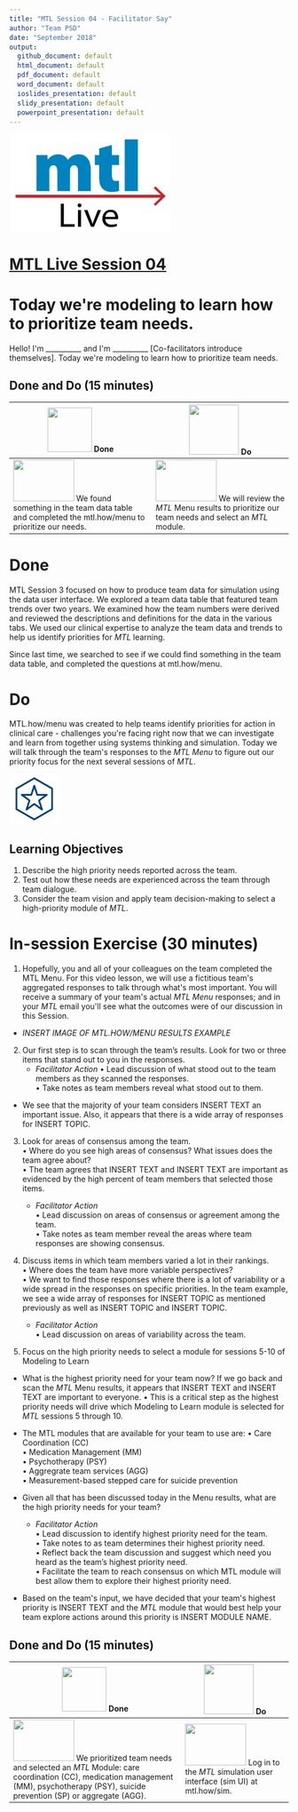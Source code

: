 ```yaml
---
title: "MTL Session 04 - Facilitator Say"
author: "Team PSD"
date: "September 2018"
output: 
  github_document: default
  html_document: default
  pdf_document: default
  word_document: default
  ioslides_presentation: default
  slidy_presentation: default
  powerpoint_presentation: default
---
```


<img src = "https://github.com/lzim/teampsd/blob/master/resources/logos/mtl_live_sq_sm.png"
     height = "175" width = "290">  

# [MTL Live Session 04](https://github.com/lzim/teampsd/blob/master/mtl_facilitate_workgroup/mtl_live_guide/mtl_live_session04_see.Rmd "MTL Live Session 04")

# Today we're modeling to learn how to prioritize team needs.
Hello! I'm __________ and I'm __________ [Co-facilitators introduce themselves]. Today we're modeling to learn how to prioritize team needs.

## Done and Do (15 minutes)
<!-- Do/Done Tables -->
| <img src = "https://raw.githubusercontent.com/lzim/teampsd/hexagon_icons/np_hexagon-check-mark_309690_003F72.png" height = "80" width = "80"> **Done** | <img src = "https://raw.githubusercontent.com/lzim/teampsd/hexagon_icons/np_synchronize_778914_003F72.png" height = "90" width = "90"> **Do** |
| --- | --- | 
|[<img src = "https://raw.githubusercontent.com/lzim/teampsd/master/resources/logos/mtl_how_menu.png" height = "75" width = "110">](http://mtl.how/menu) We found something in the team data table and completed the mtl.how/menu to prioritize our needs.| [<img src = "https://raw.githubusercontent.com/lzim/teampsd/master/resources/logos/mtl_how_menu.png" height = "75" width = "110">](http://mtl.how/menu) We will review the _MTL_ Menu results to prioritize our team needs and select an _MTL_ module. | 

# Done
MTL Session 3 focused on how to produce team data for simulation using the data user interface. We explored a team data table that featured team trends over two years. We examined how the team numbers were derived and reviewed the descriptions and definitions for the data in the various tabs. We used our clinical expertise to analyze the team data and  trends to help us identify priorities for _MTL_ learning.

Since last time, we searched to see if we could find something in the team data table, and completed the questions at mtl.how/menu.  

# Do
MTL.how/menu was created to help teams identify priorities for action in clinical care - challenges you're facing right now that we can investigate and learn from together using systems thinking and simulation. Today we will talk through the team's responses to the _MTL Menu_ to figure out our priority focus for the next several sessions of _MTL_.


<!-- Learning Objectives Icon --> 
<img src = "https://github.com/lzim/teampsd/blob/master/resources/icons/we_decided_learning_objectives.png" height = "90" width = "90" style ="display: inline-block"/> 

## Learning Objectives

1. Describe the high priority needs reported across the team.
2. Test out how these needs are experienced across the team through team dialogue.
3. Consider the team vision and apply team decision-making to select a high-priority module of *MTL*.

# In-session Exercise (30 minutes)

1. Hopefully, you and all of your colleagues on the team completed the MTL Menu. For this video lesson, we will use a fictitious team's aggregated responses to talk through what's most important. You will receive a summary of your team's actual _MTL Menu_ responses; and in your _MTL_ email you'll see what the outcomes were of our discussion in this Session. 

+ *INSERT IMAGE OF MTL.HOW/MENU RESULTS EXAMPLE*  

2. Our first step is to scan through the team’s results. Look for two or three items that stand out to you in the responses.  
   + *Facilitator Action*
   •	Lead discussion of what stood out to the team members as they scanned the responses.  
   •	Take notes as team members reveal what stood out to them.  

+ We see that the majority of your team considers INSERT TEXT an important issue. Also, it appears that there is a wide array of responses for INSERT TOPIC.

3. Look for areas of consensus among the team.  
•	Where do you see high areas of consensus? What issues does the team agree about?  
•	The team agrees that INSERT TEXT and INSERT TEXT are important as evidenced by the high percent of team members that selected those items.

   + *Facilitator Action*  
   •	Lead discussion on areas of consensus or agreement among the team.  
   •	Take notes as team member reveal the areas where team responses are showing consensus.  

4. Discuss items in which team members varied a lot in their rankings.  
•	Where does the team have more variable perspectives?  
•	We want to find those responses where there is a lot of variability or a wide spread in the responses on specific priorities. In the team example, we see a wide array of responses for INSERT TOPIC as mentioned previously as well as INSERT TOPIC and INSERT TOPIC.

   + *Facilitator Action*  
   •	Lead discussion on areas of variability across the team.  

5. Focus on the high priority needs to select a module for sessions 5-10 of Modeling to Learn 

+ What is the highest priority need for your team now? If we go back and scan the *MTL* Menu results, it appears that INSERT TEXT and INSERT TEXT are important to everyone.
•	This is a critical step as the highest priority needs will drive which Modeling to Learn module is selected for *MTL* sessions 5 through 10. 

+ The MTL modules that are available for your team to use are:
  •	Care Coordination (CC)  
  •	Medication Management (MM)  
  •	Psychotherapy (PSY)  
  •	Aggregrate team services (AGG)  
  •	Measurement-based stepped care for suicide prevention  

+ Given all that has been discussed today in the Menu results, what are the high priority needs for your team?  

   + *Facilitator Action*  
   •	Lead discussion to identify highest priority need for the team.  
   •	Take notes to as team determines their highest priority need.  
   •	Reflect back the team discussion and suggest which need you heard as the team’s highest priority need.  
   •	Facilitate the team to reach consensus on which MTL module will best allow them to explore their highest priority need.  

+ Based on the team's input, we have decided that your team's highest priority is INSERT TEXT and the *MTL* module that would best help your team explore actions around this priority is INSERT MODULE NAME.

## Done and Do (15 minutes)
<!-- Do/Done Tables -->
| <img src = "https://raw.githubusercontent.com/lzim/teampsd/hexagon_icons/np_hexagon-check-mark_309690_003F72.png" height = "80" width = "80"> **Done** | <img src = "https://raw.githubusercontent.com/lzim/teampsd/hexagon_icons/np_synchronize_778914_003F72.png" height = "90" width = "90"> **Do** |
| --- | --- | 
| [<img src = "https://raw.githubusercontent.com/lzim/teampsd/master/resources/logos/mtl_how_menu.png" height = "75" width = "110">](http://mtl.how/menu) We prioritized team needs and selected an _MTL_ Module: care coordination (CC), medication management (MM), psychotherapy (PSY), suicide prevention (SP) or aggregate (AGG). | [<img src = "https://raw.githubusercontent.com/lzim/teampsd/master/resources/logos/mtl_how_data_sm.png" height = "75" width = "110">](http://mtl.how/data) Log in to the _MTL_ simulation user interface (sim UI) at mtl.how/sim. | 
